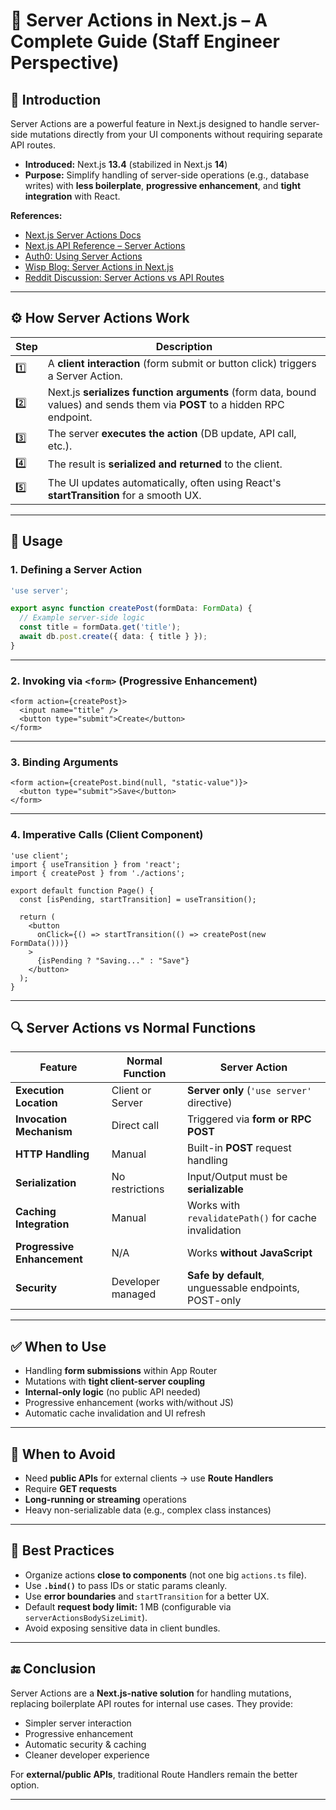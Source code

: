 
# 🚀 Server Actions in Next.js – A Complete Guide (Staff Engineer Perspective)

## 📌 Introduction
Server Actions are a powerful feature in Next.js designed to handle server-side mutations directly from your UI components without requiring separate API routes.  
- **Introduced:** Next.js **13.4** (stabilized in Next.js **14**)  
- **Purpose:** Simplify handling of server-side operations (e.g., database writes) with **less boilerplate**, **progressive enhancement**, and **tight integration** with React.

**References:**
- [Next.js Server Actions Docs](https://nextjs.org/docs/14/app/building-your-application/data-fetching/server-actions-and-mutations)
- [Next.js API Reference – Server Actions](https://nextjs.org/docs/13/app/api-reference/functions/server-actions)
- [Auth0: Using Server Actions](https://auth0.com/blog/using-nextjs-server-actions-to-call-external-apis/)
- [Wisp Blog: Server Actions in Next.js](https://www.wisp.blog/blog/server-actions-in-nextjs-why-you-shouldnt-ignore-them)
- [Reddit Discussion: Server Actions vs API Routes](https://www.reddit.com/r/nextjs/comments/1fubif1/server_actions_or_api_routes/)

---

## ⚙️ How Server Actions Work

| Step | Description |
|------|-------------|
| 1️⃣ | A **client interaction** (form submit or button click) triggers a Server Action. |
| 2️⃣ | Next.js **serializes function arguments** (form data, bound values) and sends them via **POST** to a hidden RPC endpoint. |
| 3️⃣ | The server **executes the action** (DB update, API call, etc.). |
| 4️⃣ | The result is **serialized and returned** to the client. |
| 5️⃣ | The UI updates automatically, often using React's **startTransition** for a smooth UX. |

---

## 🧩 Usage

### 1. Defining a Server Action

```ts
'use server';

export async function createPost(formData: FormData) {
  // Example server-side logic
  const title = formData.get('title');
  await db.post.create({ data: { title } });
}
```

---

### 2. Invoking via `<form>` (Progressive Enhancement)

```tsx
<form action={createPost}>
  <input name="title" />
  <button type="submit">Create</button>
</form>
```

---

### 3. Binding Arguments

```tsx
<form action={createPost.bind(null, "static-value")}>
  <button type="submit">Save</button>
</form>
```

---

### 4. Imperative Calls (Client Component)

```tsx
'use client';
import { useTransition } from 'react';
import { createPost } from './actions';

export default function Page() {
  const [isPending, startTransition] = useTransition();

  return (
    <button
      onClick={() => startTransition(() => createPost(new FormData()))}
    >
      {isPending ? "Saving..." : "Save"}
    </button>
  );
}
```

---

## 🔍 Server Actions vs Normal Functions

| Feature                      | **Normal Function**                   | **Server Action**                                                                                 |
|-----------------------------|----------------------------------------|---------------------------------------------------------------------------------------------------|
| **Execution Location**      | Client or Server                      | **Server only** (`'use server'` directive)                                                       |
| **Invocation Mechanism**    | Direct call                           | Triggered via **form or RPC POST**                                                               |
| **HTTP Handling**           | Manual                                | Built-in **POST** request handling                                                               |
| **Serialization**           | No restrictions                       | Input/Output must be **serializable**                                                           |
| **Caching Integration**     | Manual                                | Works with `revalidatePath()` for cache invalidation                                             |
| **Progressive Enhancement** | N/A                                   | Works **without JavaScript**                                                                     |
| **Security**                | Developer managed                     | **Safe by default**, unguessable endpoints, POST-only                                            |

---

## ✅ When to Use

- Handling **form submissions** within App Router
- Mutations with **tight client-server coupling**
- **Internal-only logic** (no public API needed)
- Progressive enhancement (works with/without JS)
- Automatic cache invalidation and UI refresh

---

## 🚫 When to Avoid

- Need **public APIs** for external clients → use **Route Handlers**
- Require **GET requests**
- **Long-running or streaming** operations
- Heavy non-serializable data (e.g., complex class instances)

---

## 📌 Best Practices

- Organize actions **close to components** (not one big `actions.ts` file).
- Use **`.bind()`** to pass IDs or static params cleanly.
- Use **error boundaries** and `startTransition` for a better UX.
- Default **request body limit:** 1 MB (configurable via `serverActionsBodySizeLimit`).
- Avoid exposing sensitive data in client bundles.

---

## 🔚 Conclusion

Server Actions are a **Next.js-native solution** for handling mutations, replacing boilerplate API routes for internal use cases. They provide:

- Simpler server interaction
- Progressive enhancement
- Automatic security & caching
- Cleaner developer experience

For **external/public APIs**, traditional Route Handlers remain the better option.

---
